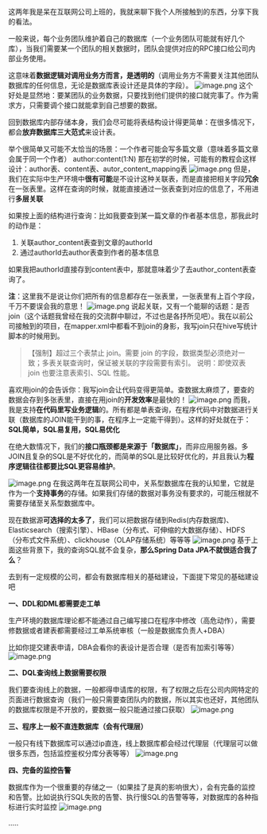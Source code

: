 这两年我是呆在互联网公司上班的，我就来聊下我个人所接触到的东西，分享下我的看法。

一般来说，每个业务团队维护着自己的数据库（一个业务团队可能就有好几个库），当我们需要某一个团队的相关数据时，团队会提供对应的RPC接口给公司内部业务使用。

这意味着**数据逻辑对调用业务方而言，是透明的**（调用业务方不需要关注其他团队数据库的任何信息，无论是数据库表设计还是具体的字段）。
![image.png](https://cdn.nlark.com/yuque/0/2022/png/1285871/1649119166375-23441dba-e5fc-4245-945f-60a230549f64.png#averageHue=%23e8d8c0&clientId=ue613bda4-0393-4&from=paste&id=u14bdb853&originHeight=856&originWidth=1982&originalType=url&ratio=1&rotation=0&showTitle=false&size=434990&status=done&style=none&taskId=uc7cf5009-87e4-4c93-97a4-3509d7982e2&title=)
这个好处是显然地：要某团队的业务数据，只要找到他们提供的接口就完事了。作为需求方，只需要调个接口就能拿到自己想要的数据。

回到数据库内部存储本身，我们会尽可能将表结构设计得更简单：在很多情况下，都会**放弃数据库三大范式**来设计表。

举个很简单又可能不太恰当的场景：一个作者可能会写多篇文章（意味着多篇文章会属于同一个作者） author:content(1:N)
那在初学的时候，可能有的教程会这样设计：author表、content表、autor_content_mapping表
![image.png](https://cdn.nlark.com/yuque/0/2022/png/1285871/1649119166168-a2effbeb-c7e1-4223-80d8-c74b9fc8e131.png#averageHue=%23f4f1ed&clientId=ue613bda4-0393-4&from=paste&id=u3006bd45&originHeight=526&originWidth=986&originalType=url&ratio=1&rotation=0&showTitle=false&size=178348&status=done&style=none&taskId=u48e141e8-c2eb-476a-9226-d386b0d4fb8&title=)
但是，我们在实际中生产环境中**很有可能**是不设计这种关联表，而是直接把相关字段**冗余**在一张表里。这样在查询的时候，就能直接通过一张表查到对应的信息了，不用进行**多层关联**

如果按上面的结构进行查询：比如我要查到某一篇文章的作者基本信息，那我此时的动作是：

1. 关联author_content表查到文章的authorId
2. 通过authorId去author表查到作者的基本信息

如果我把authorId直接存到content表中，那就意味着少了去author_content表查询了。

**注**：这里我不是说让你们把所有的信息都存在一张表里，一张表里有上百个字段，千万不要误会我的意思！
![image.png](https://cdn.nlark.com/yuque/0/2022/png/1285871/1649119166108-502cd814-f0e9-4681-802c-c82b186ea1f9.png#averageHue=%23434441&clientId=ue613bda4-0393-4&from=paste&id=u8fdc0ddc&originHeight=232&originWidth=918&originalType=url&ratio=1&rotation=0&showTitle=false&size=103183&status=done&style=none&taskId=u80ae96ec-cd5b-4b18-be64-39c1b9edb64&title=)
说起关联，又有一个能聊的话题：是否join（这个话题我曾经在我的交流群中聊过，不过也是各抒所见吧）。我在以前公司接触到的项目，在mapper.xml中都看不到join的身影，我写join只在hive写统计脚本的时候用到。

> 【强制】超过三个表禁止 join。需要 join 的字段，数据类型必须绝对一致；多表关联查询时，保证被关联的字段需要有索引。
> 说明：即使双表 join 也要注意表索引、SQL 性能。


喜欢用join的会告诉你：我写join会让代码变得更简单。查数据太麻烦了，要查的数据会存到多张表里，直接在用join的**开发效率**是最快的！
![image.png](https://cdn.nlark.com/yuque/0/2022/png/1285871/1649119166038-24cc1a45-fd29-4e79-b3d4-19ba1eaaf4c2.png#averageHue=%23f9f9f9&clientId=ue613bda4-0393-4&from=paste&id=ue1117ef4&originHeight=212&originWidth=1060&originalType=url&ratio=1&rotation=0&showTitle=false&size=83966&status=done&style=none&taskId=u845ea318-0f8a-4673-a9f3-b4b22e26223&title=)
而我，我是支持**在代码里写业务逻辑**的。所有都是单表查询，在程序代码中对数据进行关联（数据库的JOIN能干到的事，在程序上一定能干得到）。这样的好处就在于：**SQL简单，SQL易复用，SQL易优化**

在绝大数情况下，我们的**接口瓶颈都是来源于「数据库」**，而非应用服务器。多JOIN且复杂的SQL是不好优化的，而简单的SQL是比较好优化的，并且我认为**程序逻辑往往都要比SQL更容易维护**。

![image.png](https://cdn.nlark.com/yuque/0/2022/png/1285871/1649119166115-e8ce8db2-9261-4f98-8302-d741f9d352ab.png#averageHue=%23faf6f2&clientId=ue613bda4-0393-4&from=paste&id=u2b7bbdec&originHeight=274&originWidth=1224&originalType=url&ratio=1&rotation=0&showTitle=false&size=69068&status=done&style=none&taskId=udbebff8a-e345-4f1d-b8a5-934f926c597&title=)
在我这两年在互联网公司中，关系型数据库在我的认知里，它就是作为一个**支持事务**的存储。如果我们存储的数据对事务没有要求的，可能压根就不需要存储至关系型数据库中。

现在数据源**可选择的太多了**，我们可以把数据存储到Redis(内存数据库)、Elasticsearch（搜索引擎）、HBase（分布式、可伸缩的大数据存储）、HDFS（分布式文件系统）、clickhouse（OLAP存储系统）等等等
![image.png](https://cdn.nlark.com/yuque/0/2022/png/1285871/1649119166793-47f44db3-2590-41fd-8b4f-9a29b4afa6c2.png#averageHue=%23c6c5c3&clientId=ue613bda4-0393-4&from=paste&id=uff4f5637&originHeight=286&originWidth=1514&originalType=url&ratio=1&rotation=0&showTitle=false&size=67461&status=done&style=none&taskId=u747e8777-22a2-493c-a4e4-c69496aa6c7&title=)
基于上面这些背景下，我的查询SQL就不会复杂，**那么Spring Data JPA不就很适合我了么**？

去到有一定规模的公司，都会有数据库相关的基础建设，下面提下常见的基础建设吧

**一、DDL和DML都需要走工单**

生产环境的数据库理论都不能通过自己编写接口在程序中修改（高危动作），需要修数据或者建表都需要经过工单系统审核（一般是数据库负责人+DBA）

比如你提交建表申请，DBA会看你的表设计是否合理（是否有加索引等等）
![image.png](https://cdn.nlark.com/yuque/0/2022/png/1285871/1649139675299-7965703a-fe64-407a-ab6a-41720a1f99e9.png#averageHue=%23f5f0f0&clientId=ue613bda4-0393-4&from=paste&id=ue77ec11f&originHeight=458&originWidth=882&originalType=url&ratio=1&rotation=0&showTitle=false&size=129997&status=done&style=none&taskId=u545fa1b5-ad99-4a16-8af2-a3bd09d4558&title=)

**二、DQL查询线上数据需要权限**

我们要查询线上的数据，一般都得申请库的权限，有了权限之后在公司内网特定的页面进行数据查询（我们一般只需要查团队内的数据，所以其实也还好，其他团队的数据库权限是不开放的，要数据一般只能通过接口获取）
![image.png](https://cdn.nlark.com/yuque/0/2022/png/1285871/1649139675289-931e649c-3e9a-408e-b27b-fd20f41e06e2.png#averageHue=%23f5f2f1&clientId=ue613bda4-0393-4&from=paste&id=u216fdce3&originHeight=218&originWidth=1548&originalType=url&ratio=1&rotation=0&showTitle=false&size=93553&status=done&style=none&taskId=u472c6c57-0778-424a-8229-2c4f71481eb&title=)

**三、程序上一般不直连数据库（会有代理层）**

一般只有线下数据库可以通过ip直连，线上数据库都会经过代理层（代理层可以做很多东西，包括监控鉴权分库分表等等）
![image.png](https://cdn.nlark.com/yuque/0/2022/png/1285871/1649139675293-47e04a78-dcd6-47be-b4cb-ad497ddb9b02.png#averageHue=%23f7f4f4&clientId=ue613bda4-0393-4&from=paste&id=u925131d1&originHeight=234&originWidth=1574&originalType=url&ratio=1&rotation=0&showTitle=false&size=103246&status=done&style=none&taskId=ub633d4df-03f5-46d9-975a-d820e5ae994&title=)

**四、完备的监控告警**

数据库作为一个很重要的存储之一（如果挂了是真的影响很大），会有完备的监控和告警。比如说执行SQL失败的告警、执行慢SQL的告警等等，对数据库的各种指标进行实时监控
![image.png](https://cdn.nlark.com/yuque/0/2022/png/1285871/1649139675307-5faa5c11-8ce8-4936-81d4-8363d7430839.png#averageHue=%23eedcc3&clientId=ue613bda4-0393-4&from=paste&id=ucf6fd8f7&originHeight=306&originWidth=1308&originalType=url&ratio=1&rotation=0&showTitle=false&size=90120&status=done&style=none&taskId=u524b9266-0bf6-430a-a1b1-79207a110af&title=)

.....

